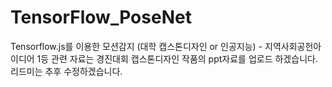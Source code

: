 # TensorFlow_PoseNet
Tensorflow.js를 이용한 모션감지 (대학 캡스톤디자인 or 인공지능) - 지역사회공헌아이디어 1등
관련 자료는 경진대회 캡스톤디자인 작품의 ppt자료를 업로드 하겠습니다.
리드미는 추후 수정하겠습니다. 

